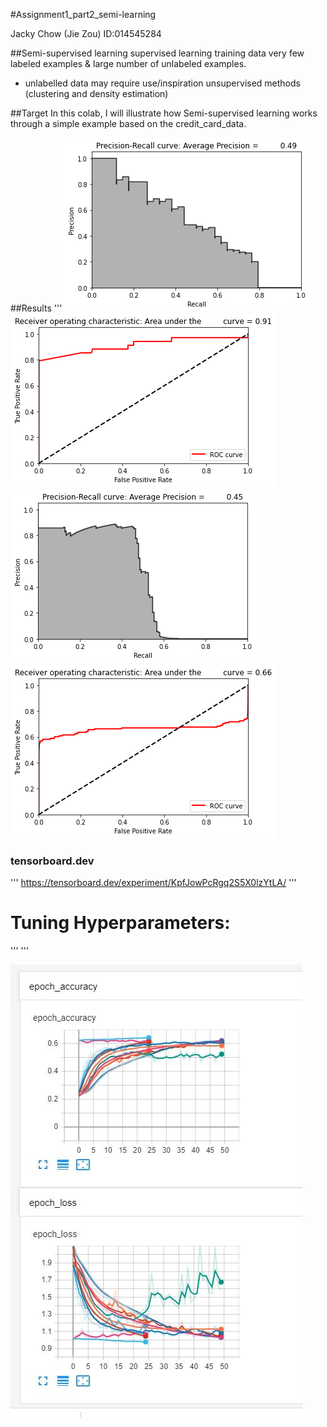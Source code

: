 #Assignment1_part2_semi-learning

Jacky Chow (Jie Zou) ID:014545284

##Semi-supervised learning
 supervised learning training data very few labeled examples & large number of unlabeled examples.
- unlabelled data may require use/inspiration unsupervised methods (clustering and density estimation) 


##Target
In this colab, I will illustrate how Semi-supervised learning works through a simple example based on the credit_card_data.

##Results
'''
![image](https://github.com/zjzsu2000/CMPE297_Sec49AdvanceDL/blob/master/Assignment_1/Assignment_1_%20Part_2/result1_!.png)
![image](https://github.com/zjzsu2000/CMPE297_Sec49AdvanceDL/blob/master/Assignment_1/Assignment_1_%20Part_2/result1_2.png)
![image](https://github.com/zjzsu2000/CMPE297_Sec49AdvanceDL/blob/master/Assignment_1/Assignment_1_%20Part_2/gbm1-1.png)
![image](https://github.com/zjzsu2000/CMPE297_Sec49AdvanceDL/blob/master/Assignment_1/Assignment_1_%20Part_2/gbm1-2.png)
### tensorboard.dev
'''
https://tensorboard.dev/experiment/KpfJowPcRgq2S5X0lzYtLA/
'''

# Tuning Hyperparameters:
'''
'''

![image](https://github.com/zjzsu2000/CMPE297_Sec49AdvanceDL/blob/master/Assignment_1/Assignment_1_%20Part_2/tensorboard.jpg)

